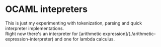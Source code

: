 # OCAML intepreters

This is just my experimenting with tokenization, parsing and quick interpreter implementations.  
Right now there's an interpreter for [arithmetic expression]/(./arithmetic-expression-interpreter) and one for lambda calculus.
